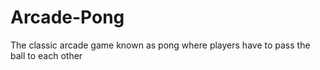 # Arcade-Pong
The classic arcade game known as pong   where  players have to pass the ball to each other
